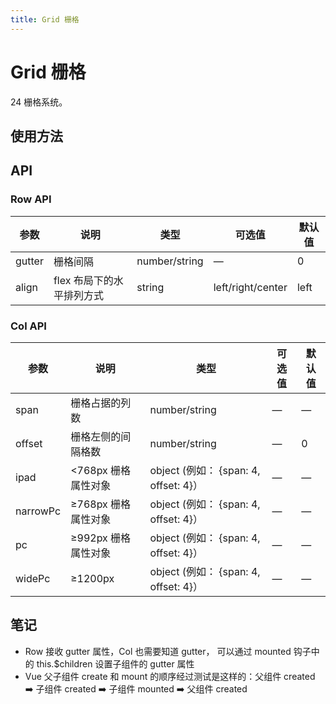 ```yaml
---
title: Grid 栅格
---
```


# Grid 栅格
24 栅格系统。

## 使用方法

<ClientOnly>
<grid-demos />
</ClientOnly>

## API

### Row API

| 参数     | 说明              | 类型            | 可选值               | 默认值  |
|--------|-----------------|---------------|-------------------|------|
| gutter | 栅格间隔            | number/string | —                 | 0    |
| align  | flex 布局下的水平排列方式 | string        | left/right/center | left |

### Col API

| 参数       | 说明            | 类型                                   | 可选值 | 默认值 |
|----------|---------------|--------------------------------------|-----|-----|
| span     | 栅格占据的列数	      | number/string                        | —   | —   |
| offset   | 栅格左侧的间隔格数	    | number/string                        | —   | 0   |
| ipad     | <768px 栅格属性对象 | object \(例如： \{span: 4, offset: 4\}） | —   | —   |
| narrowPc | ≥768px 栅格属性对象 | object \(例如： \{span: 4, offset: 4\}） | —   | —   |
| pc       | ≥992px 栅格属性对象 | object \(例如： \{span: 4, offset: 4\}） | —   | —   |
| widePc   | ≥1200px       | object \(例如： \{span: 4, offset: 4\}） | —   | —   |


## 笔记
- Row 接收 gutter 属性，Col 也需要知道 gutter， 可以通过 mounted 钩子中的 this.$children 设置子组件的 gutter 属性
- Vue 父子组件 create 和 mount 的顺序经过测试是这样的：父组件 created :arrow_right: 子组件 created :arrow_right: 子组件 mounted :arrow_right: 父组件 created